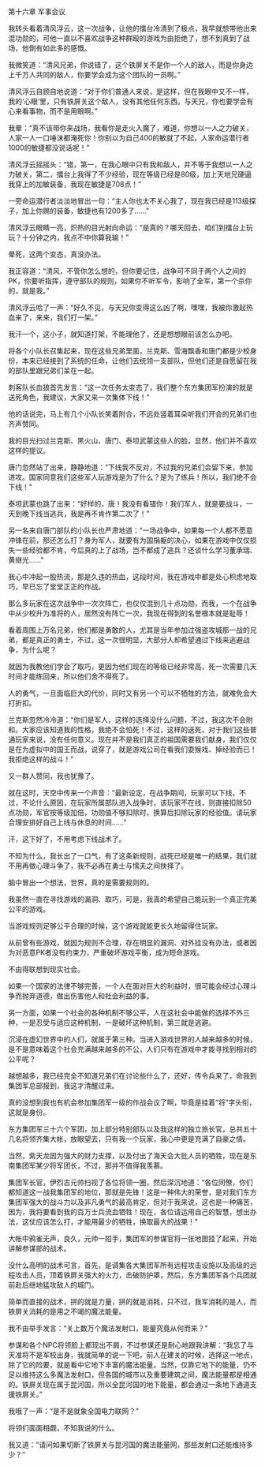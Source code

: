 第十六章 军事会议


我转头看着清风浮云，这一次战争，让他的擂台冷清到了极点，我早就想带他出来混功勋的，可他一直以不喜欢战争这种群殴的游戏为由拒绝了，想不到真到了战场，他倒有如此多的感慨。

我微笑道：“清风兄弟，你说错了，这个铁屏关不是你一个人的敌人，而是你身边上千万人共同的敌人，你要学会成为这个团队的一员啊。”

清风浮云自顾自地说道：“对于你们普通人来说，是这样，但在我眼中又不一样，我的‘心眼’里，只有铁屏关这个敌人，没有其他任何东西。与天兄，你也要学会有心来看事物，而不是用眼啊。”

我晕：“真不该带你来战场，我看你是走火入魔了，难道，你想以一人之力破关，人家一人一口唾沫都淹死你！你别以为自己400的敏就了不起，人家命运潜行者1000的敏捷都没说话呢！”

清风浮云摇摇头：“错，第一，在我心眼中只有我和敌人，并不等于我想以一人之力破关，第二，擂台上我得了不少经验，现在等级已经是80级，加上天地兄硬逼我穿上的加敏装备，我现在敏捷是708点！”

一旁命运潜行者淡淡地冒出一句：“主人你也太不关心我了，现在我已经是113级探子，加上你赐的装备，敏捷也有1200多了……”

清风浮云眼睛一亮，炽热的目光射向命运：“是真的？哪天回去，咱们到擂台上玩玩？十分钟之内，我点不中你算我输！”

晕死，这两个变态，真没办法。

我正容道：“清风，不管你怎么想的，但你要记住，战争可不同于两个人之间的PK，你要听指挥，遵守部队的规则，如果你不听军令，影响了全军，第一个杀你的，就是我。”

清风浮云哈了一声：“好久不见，与天兄你变得这么凶了啊，嘿嘿，我被你激起热血来了，来来，我们打一架。”

我汗一个，这小子，就知道打架，不能理他了，还是想想眼前该怎么办吧。

将各个小队长召集起来，现在这些兄弟里面，兰克斯、雪海飘香和唐门都是少校身份，本来已经接到了系统的任命，让他们去统领一支部队，但他们还是自愿留在我的部队里跟兄弟们呆在一起。

刺客队长血狼首先发言：“这一次任务太变态了，我们整个东方集团军扮演的就是送死角色，我建议，大家又来一次集体下线！”

他的话说完，马上有几个小队长笑着附合，不远处竖着耳朵听我们开会的兄弟们也齐声赞同。

我的目光扫过兰克斯、黑火山、唐门、泰坦武蒙这些人的脸，显然，他们并不喜欢这样的提议。

唐门忽然站了出来，静静地道：“下线我不反对，不过我的兄弟们会留下来，参加进攻。国家同意我们这些军人玩游戏是为了什么？是为了练兵！所以，我们绝不会下线！”

泰坦武蒙也跳了出来：“好样的，唐！我没有看错你！我们军人，就是要战斗，一天到晚下线当逃兵，我是再不肯作第二次了！”

另一名来自唐门部队的小队长也严肃地道：“一场战争中，如果每一个人都不愿意冲锋在前，那还怎么打？身为军人，就要有为国捐躯的决心，如果在游戏中仅仅损失一些经验都不肯，今后真的上了战场，岂不都成了逃兵？还谈什么学习董承瑞、黄继光……”

我心中冲起一股热流，那是久违的热血，这段时间，我在游戏中都是处心积虑地取巧，早已忘了堂堂正正的作战。

那么多玩家在这次战争中一次次阵亡，也仅仅混到几十点功勋，而我，一个在战争中从少校升为准将的人，居然没有阵亡一次，我现在得到的名誉根本就是耻辱！

看着周围上万名兄弟，他们都是勇敢的人，尤其是当年参加过强盗攻城那一战的兄弟，都是真正的勇士，不过，这一次很明显，大部分人却希望通过下线来逃避战争，为什么呢？

就因为我教他们学会了取巧，更因为他们现在的等级已经非常高，死一次需要几天时间才能练回来，所以他们舍不得死了。

人的勇气，一旦面临巨大的代价，同时又有另一个可以不牺牲的方法，就难免会大打折扣。

兰克斯忽然冷冷道：“你们是军人，这样的选择没什么问题，不过，我这次不会附和。大家应该知道我的性格，我绝不会怕死！不过，这样的送死，对于我们这些普通玩家来说，没有任何意义。现在并不是我们真正的祖国需要我们献身，我们仅仅是在为虚拟中的国王而战，说穿了，就是游戏公司在看我们耍猴戏、掉经验而已！我拒绝这样的战斗！”

又一群人赞同，我也犹豫了。

就在这时，天空中传来一个声音：“最新设定，在战争期间，玩家可以下线，不过，不论什么原因，在玩家所属部队进入战争时，该玩家不在线，则直接扣除50点功勋，军官按等级加倍，功勋值不够扣除时，换算后扣除玩家的经验值。请玩家合理安排好自己上线与休息的时间……”

汗，这下好了，不用考虑下线战术了。

不知为什么，我长出了一口气，有了这条新规则，战死已经是唯一的结果，我们就不用再做心理斗争了，我不必再在勇士与懦夫之间抉择了。

脑中冒出一个想法，世界，真的是需要规则的。

我虽然一直在寻找游戏的漏洞、取巧，可是，我真的希望自己能玩到一个真正完美公平的游戏。

当游戏规则足够公平合理的时候，这个游戏就能更长久地留得住玩家。

从前曾有些游戏，就因为规则不合理，存在明显的漏洞、对外挂没有办法，或者因为对恶意PK者没有约束力，严重破坏游戏平衡，成为短命游戏。

不由得联想到现实社会。

如果一个国家的法律不够完善，一个人在面对巨大的利益时，很可能会经过心理斗争而抛弃道德，做出伤害他人和社会利益的事。

另一方面，如果一个社会的各种机制不够公平，人在这社会中能做的选择不外三种，一是忍受与适应这种机制，一是破坏这种机制，第三就是逃避。

沉浸在虚幻世界中的人们，就属于第三种。当进入游戏世界的人越来越多的时候，是不是意味着这个社会充满越来越多的不公，人们只有在游戏中才能寻找到相对的公平呢？

越想越多，我已经完全不知道兄弟们在讨论些什么了，还好，传令兵来了，命我到集团军总部报到，我这才清醒过来。

真的没想到我也有机会参加集团军一级的作战会议了啊，毕竟是挂着“将”字头衔，这就是身份。

东方集团军三十六个军团，加上部分特别部队以及我这样的独立旅长官，总共五十几名将领齐集大帐，放眼望去，只有我一个玩家，我心中更是充满了自豪之情。

当然，紫天龙因为强大的财力支撑，以及付出了海天会大批人员的牺牲，现在是东南集团军某少将军团长，不过，那并不值得我羡慕。

集团军长官，伊烈古元帅扫视了各位将领一圈，然后深沉地道：“各位同僚，你们都知道这一战我集团军的地位，那就是先锋！这是一种伟大的荣誉，是对我们东方集团军强大的战斗力以及非凡勇气的最高肯定，但对于我来说，这也是一种痛苦，因为，我将要看到我的百万士兵流血牺牲！现在，各位请运用自己的智慧，想出办法，这仗应该怎么打，才能用最少的牺牲，换取最大的战果！”

大帐中鸦雀无声，良久，元帅一招手，集团军的参谋官将一张地图挂了起来，开始讲解参谋部的战术。

没什么高明的战术可言，首先，是调集各大集团军所有远程攻击设施以及高级的远程攻击人员，顶着铁屏关强大的火力，击破防护罩，然后，东方集团军各个兵团就前赴后继地猛攻敌人的城门。

简单而直接的战术，拼的就是力量，拼的就是消耗，只不过，我军消耗的是人，而铁屏关消耗的是用之不竭的魔法能量。

我不由举手发言：“关上数万个魔法发射口，能量究竟从何而来？”

参谋和各个NPC将领脸上都现出不屑，不过参谋还是耐心地跟我讲解：“我忘了与天准将不是军校出身，我就简单的说一下吧，前人在建关的时候，选择这一地点，除了它的险要，就是看中它地下丰富的魔法能量。当然，仅靠它地下的能量，仍不足以维持这么多魔法发射口，但各国的城市以及重要建筑之间，魔法能量都是相通的。铁屏关现在属于昆河国，所以全昆河国的地下能量，都会通过一条地下通道支援铁屏关。”

我哦了一声：“是不是就象全国电力联网？”

将领们面面相觑，不知我说的什么。

我又道：“请问如果切断了铁屏关与昆河国的魔法能量网，那些发射口还能维持多少？”





